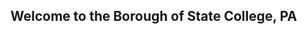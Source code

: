 ## Welcome to the Borough of State College, PA

<!--

The Borough of State College, PA is committed to open source development.  Our public code is available under the MIT License unless otherwise stated or superceded by other licenses.

-->
